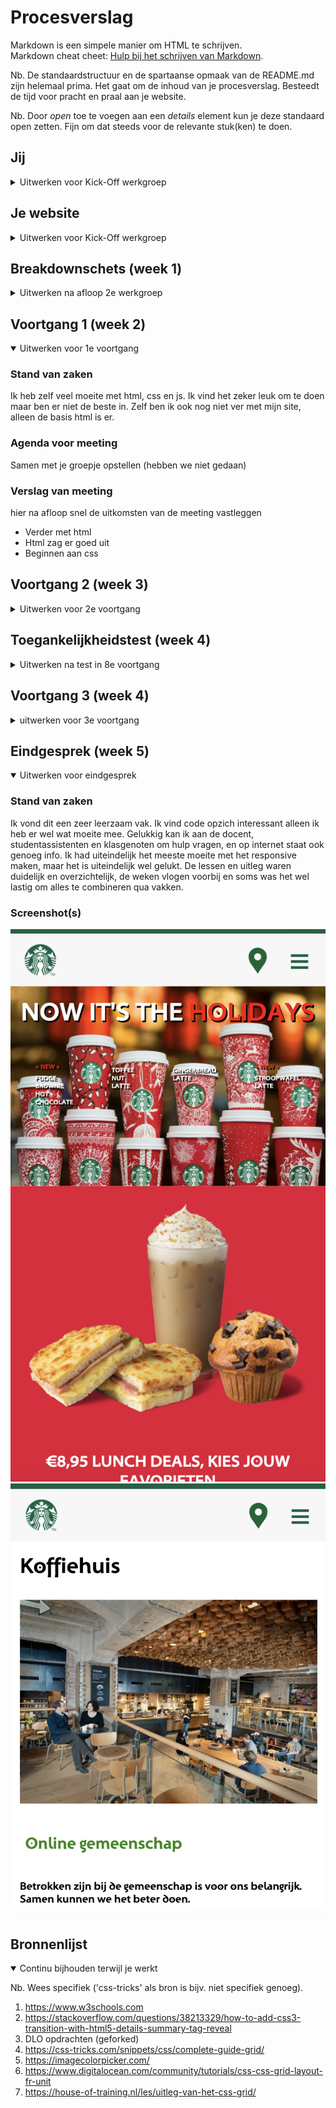 # Procesverslag
Markdown is een simpele manier om HTML te schrijven.  
Markdown cheat cheet: [Hulp bij het schrijven van Markdown](https://github.com/adam-p/markdown-here/wiki/Markdown-Cheatsheet).

Nb. De standaardstructuur en de spartaanse opmaak van de README.md zijn helemaal prima. Het gaat om de inhoud van je procesverslag. Besteedt de tijd voor pracht en praal aan je website.

Nb. Door *open* toe te voegen aan een *details* element kun je deze standaard open zetten. Fijn om dat steeds voor de relevante stuk(ken) te doen.





## Jij

<details>
<summary>Uitwerken voor Kick-Off werkgroep</summary>

### Auteur:
Isabel Worp

#### Je startniveau:
Blauw

#### Je focus:
Responsive
 
</details>



## Je website

<details>
<summary>Uitwerken voor Kick-Off werkgroep</summary>

### Je opdracht:
starbucks.com

#### Screenshot(s) van de eerste pagina (small screen): 
Home page  
<img src="images/starbuckshomepage.jpg" width="375px" alt="Home Page Starbucks">

#### Screenshot(s) van de tweede pagina (small screen):
Koffiehuis page 
<img src="images/starbuckskoffiehuispage.jpg" width="375px" alt="Koffiehuis Page Starbucks">
 
</details>


## Breakdownschets (week 1)

<details>
<summary>Uitwerken na afloop 2e werkgroep</summary>

### de hele pagina: 
<img src="images/breakdown.schets1.jpg" width="375px" alt="breakdown van de hele pagina 1">

### dynamisch deel (bijv menu): 
<img src="images/menustarbucks" width="375px" alt="menu starbucks">

</details>


## Voortgang 1 (week 2)

<details open>
<summary>Uitwerken voor 1e voortgang</summary>

### Stand van zaken
Ik heb zelf veel moeite met html, css en js. Ik vind het zeker leuk om te doen maar ben er  niet de beste in. Zelf ben ik ook nog niet ver met mijn site, alleen de basis html is er.


### Agenda voor meeting
Samen met je groepje opstellen (hebben we niet gedaan)


### Verslag van meeting
hier na afloop snel de uitkomsten van de meeting vastleggen

- Verder met html
- Html zag er goed uit
- Beginnen aan css

</details>





## Voortgang 2 (week 3)

<details>
<summary>Uitwerken voor 2e voortgang</summary>

### Stand van zaken
Mijn website ziet er al veel beter uit. Css toegepast en zelfs met hulp van de studentassistent en docent een menu gemaakt. Het begint er al aardig op te lijken.


### Agenda voor meeting
samen met je groepje opstellen ( hebben we niet gedaan )



### Verslag van meeting
hier na afloop snel de uitkomsten van de meeting vastleggen

- Html ziet er goed uit
- Validator
- Javascript aanpassen

</details>



## Toegankelijkheidstest (week 4)

<details>
<summary>Uitwerken na test in 8e voortgang</summary>

### Bevindingen
Lijst met je bevindingen die in de test naar voren kwamen:

#### Met VoiceOver werken
VoiceOver gebruiken is best lastig kwam ik achter. Ik stond er nooit echt bij stil maar her is best lastig om er mee te werken, terwijl er best veel mensen VoiceOver gebruiken.

Dit kan simpel opgelost worden met natuurlijk de tool zelf en ook dat website makers hun website toegankelijk maken voor iedereen.


#### Goede volgorde
Het is natuurlijk belangrijk dat je code overzichtelijk is, maar is de code dan overzichtelijk voor iedereen?

De oplossing hiervoor is dat makers meer gaan werken aan de toegankelijkheid, bijvoorbeeld, altijd de alt tag toevoegen bij bijvoorbeeld plaatjes.

</details>




## Voortgang 3 (week 4)

<details>
<summary>uitwerken voor 3e voortgang</summary>

### Stand van zaken
Mijn website is nu bijna af, er moeten nog wel wat dingen gebeuren, de website moet responsive zijn en het menu klopt nog niet helemaal. De footer is ook nog niet af dus die moet ook nog verder afgemaakt worden.


### Agenda voor meeting
samen met je groepje opstellen ( hebben we niet gedaan )



### Verslag van meeting
hier na afloop snel de uitkomsten van de meeting vastleggen

- Goed bezig!
- Footer afmaken
- Responsive
- Menu button vergroten

</details>





## Eindgesprek (week 5)

<details open>
<summary>Uitwerken voor eindgesprek</summary>

### Stand van zaken
Ik vond dit een zeer leerzaam vak. Ik vind code opzich interessant alleen ik heb er wel wat moeite mee. Gelukkig kan ik aan de docent, studentassistenten en klasgenoten om hulp vragen, en op internet staat ook genoeg info. Ik had uiteindelijk het meeste moeite met het responsive maken, maar het is uiteindelijk wel gelukt. 
De lessen en uitleg waren duidelijk en overzichtelijk, de weken vlogen voorbij en soms was het wel lastig om alles te combineren qua vakken.

### Screenshot(s)

<img src="images/screenshoteinde.png" alt="schreenshot eindresultaat">

<img src="images/screenshoteinde2.png" alt="schreenshot eindresultaat pagina 2">

</details>





## Bronnenlijst

<details open>
<summary>Continu bijhouden terwijl je werkt</summary>

Nb. Wees specifiek ('css-tricks' als bron is bijv. niet specifiek genoeg).

1. https://www.w3schools.com
2. https://stackoverflow.com/questions/38213329/how-to-add-css3-transition-with-html5-details-summary-tag-reveal
3. DLO opdrachten (geforked)
4. https://css-tricks.com/snippets/css/complete-guide-grid/
5. https://imagecolorpicker.com/
6. https://www.digitalocean.com/community/tutorials/css-css-grid-layout-fr-unit
7. https://house-of-training.nl/les/uitleg-van-het-css-grid/

</details>